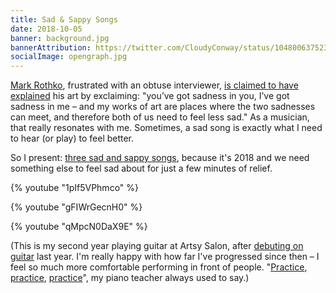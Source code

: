 ```yaml
---
title: Sad & Sappy Songs
date: 2018-10-05
banner: background.jpg
bannerAttribution: https://twitter.com/CloudyConway/status/1048006375232753664
socialImage: opengraph.jpg
---
```


[Mark Rothko](https://www.artsy.net/artist/mark-rothko), frustrated with an obtuse interviewer, [is claimed to have explained](https://youtu.be/qFnNgTSkHPM?t=412) his art by exclaiming: "you’ve got sadness in you, I’ve got sadness in me – and my works of art are places where the two sadnesses can meet, and therefore both of us need to feel less sad." As a musician, that really resonates with me. Sometimes, a sad song is exactly what I need to hear (or play) to feel better.

So I present: [three sad and sappy songs](https://www.youtube.com/watch?v=1pIf5VPhmco&list=PLBygl72DbBTHIpDE63lPSvddwHs6FbgRQ), because it's 2018 and we need something else to feel sad about for just a few minutes of relief.

{% youtube "1pIf5VPhmco" %}

{% youtube "gFIWrGecnH0" %}

{% youtube "qMpcN0DaX9E" %}

(This is my second year playing guitar at Artsy Salon, after [debuting on guitar](https://ashfurrow.com/blog/guitar-debut/) last year. I'm really happy with how far I've progressed since then – I feel so much more comfortable performing in front of people. "[Practice](https://www.instagram.com/p/Bka0O3mAtbu/), [practice](https://ashfurrow.com/blog/just-play/), [practice](https://ashfurrow.com/blog/progress-and-pianos/)", my piano teacher always used to say.)

